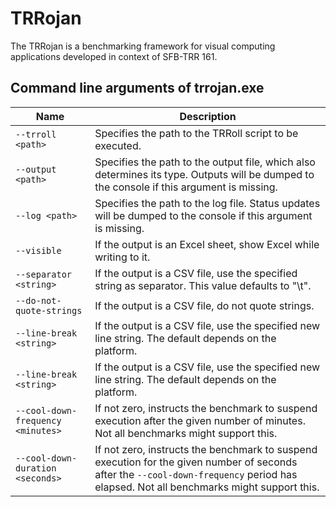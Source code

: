 # TRRojan
The TRRojan is a benchmarking framework for visual computing applications developed in context of SFB-TRR 161.

## Command line arguments of trrojan.exe

| Name                               | Description |
|---	                               |--- |
| `--trroll <path>`                  | Specifies the path to the TRRoll script to be executed. |
| `--output <path>`	                 | Specifies the path to the output file, which also determines its type. Outputs will be dumped to the console if this argument is missing. |
| `--log <path>`                     | Specifies the path to the log file. Status updates will be dumped to the console if this argument is missing. |
| `--visible`  	                     | If the output is an Excel sheet, show Excel while writing to it. |
| `--separator <string>`             | If the output is a CSV file, use the specified string as separator. This value defaults to "\t". |
| `--do-not-quote-strings`           | If the output is a CSV file, do not quote strings. |
| `--line-break <string>`            | If the output is a CSV file, use the specified new line string. The default depends on the platform. |
| `--line-break <string>`            | If the output is a CSV file, use the specified new line string. The default depends on the platform. |
| `--cool-down-frequency <minutes>`  | If not zero, instructs the benchmark to suspend execution after the given number of minutes. Not all benchmarks might support this. |
| `--cool-down-duration <seconds>`   | If not zero, instructs the benchmark to suspend execution for the given number of seconds after the `--cool-down-frequency` period has elapsed. Not all benchmarks might support this. |

